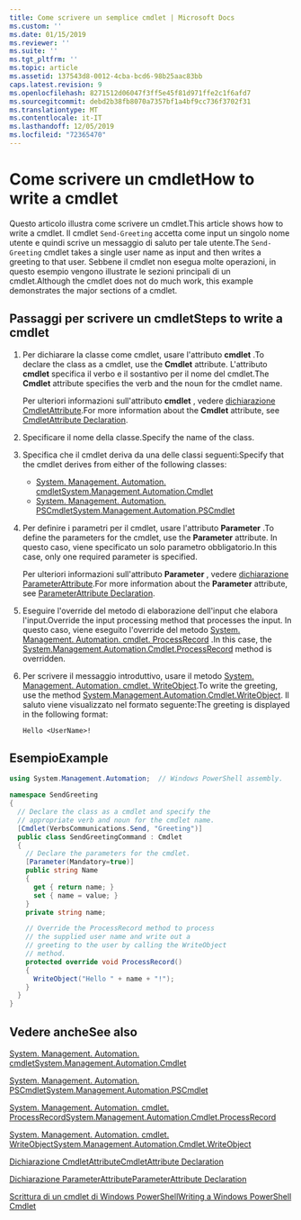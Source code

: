 ```yaml
---
title: Come scrivere un semplice cmdlet | Microsoft Docs
ms.custom: ''
ms.date: 01/15/2019
ms.reviewer: ''
ms.suite: ''
ms.tgt_pltfrm: ''
ms.topic: article
ms.assetid: 137543d8-0012-4cba-bcd6-98b25aac83bb
caps.latest.revision: 9
ms.openlocfilehash: 8271512d06047f3ff5e45f81d971ffe2c1f6afd7
ms.sourcegitcommit: debd2b38fb8070a7357bf1a4bf9cc736f3702f31
ms.translationtype: MT
ms.contentlocale: it-IT
ms.lasthandoff: 12/05/2019
ms.locfileid: "72365470"
---
```

# <a name="how-to-write-a-cmdlet"></a><span data-ttu-id="a23d2-102">Come scrivere un cmdlet</span><span class="sxs-lookup"><span data-stu-id="a23d2-102">How to write a cmdlet</span></span>

<span data-ttu-id="a23d2-103">Questo articolo illustra come scrivere un cmdlet.</span><span class="sxs-lookup"><span data-stu-id="a23d2-103">This article shows how to write a cmdlet.</span></span> <span data-ttu-id="a23d2-104">Il cmdlet `Send-Greeting` accetta come input un singolo nome utente e quindi scrive un messaggio di saluto per tale utente.</span><span class="sxs-lookup"><span data-stu-id="a23d2-104">The `Send-Greeting` cmdlet takes a single user name as input and then writes a greeting to that user.</span></span> <span data-ttu-id="a23d2-105">Sebbene il cmdlet non esegua molte operazioni, in questo esempio vengono illustrate le sezioni principali di un cmdlet.</span><span class="sxs-lookup"><span data-stu-id="a23d2-105">Although the cmdlet does not do much work, this example demonstrates the major sections of a cmdlet.</span></span>

## <a name="steps-to-write-a-cmdlet"></a><span data-ttu-id="a23d2-106">Passaggi per scrivere un cmdlet</span><span class="sxs-lookup"><span data-stu-id="a23d2-106">Steps to write a cmdlet</span></span>

1. <span data-ttu-id="a23d2-107">Per dichiarare la classe come cmdlet, usare l'attributo **cmdlet** .</span><span class="sxs-lookup"><span data-stu-id="a23d2-107">To declare the class as a cmdlet, use the **Cmdlet** attribute.</span></span> <span data-ttu-id="a23d2-108">L'attributo **cmdlet** specifica il verbo e il sostantivo per il nome del cmdlet.</span><span class="sxs-lookup"><span data-stu-id="a23d2-108">The **Cmdlet** attribute specifies the verb and the noun for the cmdlet name.</span></span>

   <span data-ttu-id="a23d2-109">Per ulteriori informazioni sull'attributo **cmdlet** , vedere [dichiarazione CmdletAttribute](cmdlet-attribute-declaration.md).</span><span class="sxs-lookup"><span data-stu-id="a23d2-109">For more information about the **Cmdlet** attribute, see [CmdletAttribute Declaration](cmdlet-attribute-declaration.md).</span></span>

2. <span data-ttu-id="a23d2-110">Specificare il nome della classe.</span><span class="sxs-lookup"><span data-stu-id="a23d2-110">Specify the name of the class.</span></span>

3. <span data-ttu-id="a23d2-111">Specifica che il cmdlet deriva da una delle classi seguenti:</span><span class="sxs-lookup"><span data-stu-id="a23d2-111">Specify that the cmdlet derives from either of the following classes:</span></span>

   * [<span data-ttu-id="a23d2-112">System. Management. Automation. cmdlet</span><span class="sxs-lookup"><span data-stu-id="a23d2-112">System.Management.Automation.Cmdlet</span></span>](/dotnet/api/System.Management.Automation.Cmdlet)
   * [<span data-ttu-id="a23d2-113">System. Management. Automation. PSCmdlet</span><span class="sxs-lookup"><span data-stu-id="a23d2-113">System.Management.Automation.PSCmdlet</span></span>](/dotnet/api/System.Management.Automation.PSCmdlet)

4. <span data-ttu-id="a23d2-114">Per definire i parametri per il cmdlet, usare l'attributo **Parameter** .</span><span class="sxs-lookup"><span data-stu-id="a23d2-114">To define the parameters for the cmdlet, use the **Parameter** attribute.</span></span> <span data-ttu-id="a23d2-115">In questo caso, viene specificato un solo parametro obbligatorio.</span><span class="sxs-lookup"><span data-stu-id="a23d2-115">In this case, only one required parameter is specified.</span></span>

   <span data-ttu-id="a23d2-116">Per ulteriori informazioni sull'attributo **Parameter** , vedere [dichiarazione ParameterAttribute](parameter-attribute-declaration.md).</span><span class="sxs-lookup"><span data-stu-id="a23d2-116">For more information about the **Parameter** attribute, see [ParameterAttribute Declaration](parameter-attribute-declaration.md).</span></span>

5. <span data-ttu-id="a23d2-117">Eseguire l'override del metodo di elaborazione dell'input che elabora l'input.</span><span class="sxs-lookup"><span data-stu-id="a23d2-117">Override the input processing method that processes the input.</span></span> <span data-ttu-id="a23d2-118">In questo caso, viene eseguito l'override del metodo [System. Management. Automation. cmdlet. ProcessRecord](/dotnet/api/System.Management.Automation.Cmdlet.ProcessRecord) .</span><span class="sxs-lookup"><span data-stu-id="a23d2-118">In this case, the [System.Management.Automation.Cmdlet.ProcessRecord](/dotnet/api/System.Management.Automation.Cmdlet.ProcessRecord) method is overridden.</span></span>

6. <span data-ttu-id="a23d2-119">Per scrivere il messaggio introduttivo, usare il metodo [System. Management. Automation. cmdlet. WriteObject](/dotnet/api/System.Management.Automation.Cmdlet.WriteObject).</span><span class="sxs-lookup"><span data-stu-id="a23d2-119">To write the greeting, use the method [System.Management.Automation.Cmdlet.WriteObject](/dotnet/api/System.Management.Automation.Cmdlet.WriteObject).</span></span>
   <span data-ttu-id="a23d2-120">Il saluto viene visualizzato nel formato seguente:</span><span class="sxs-lookup"><span data-stu-id="a23d2-120">The greeting is displayed in the following format:</span></span>

   ```Output
   Hello <UserName>!
   ```

## <a name="example"></a><span data-ttu-id="a23d2-121">Esempio</span><span class="sxs-lookup"><span data-stu-id="a23d2-121">Example</span></span>

```csharp
using System.Management.Automation;  // Windows PowerShell assembly.

namespace SendGreeting
{
  // Declare the class as a cmdlet and specify the
  // appropriate verb and noun for the cmdlet name.
  [Cmdlet(VerbsCommunications.Send, "Greeting")]
  public class SendGreetingCommand : Cmdlet
  {
    // Declare the parameters for the cmdlet.
    [Parameter(Mandatory=true)]
    public string Name
    {
      get { return name; }
      set { name = value; }
    }
    private string name;

    // Override the ProcessRecord method to process
    // the supplied user name and write out a
    // greeting to the user by calling the WriteObject
    // method.
    protected override void ProcessRecord()
    {
      WriteObject("Hello " + name + "!");
    }
  }
}
```

## <a name="see-also"></a><span data-ttu-id="a23d2-122">Vedere anche</span><span class="sxs-lookup"><span data-stu-id="a23d2-122">See also</span></span>

[<span data-ttu-id="a23d2-123">System. Management. Automation. cmdlet</span><span class="sxs-lookup"><span data-stu-id="a23d2-123">System.Management.Automation.Cmdlet</span></span>](/dotnet/api/System.Management.Automation.Cmdlet)

[<span data-ttu-id="a23d2-124">System. Management. Automation. PSCmdlet</span><span class="sxs-lookup"><span data-stu-id="a23d2-124">System.Management.Automation.PSCmdlet</span></span>](/dotnet/api/System.Management.Automation.PSCmdlet)

[<span data-ttu-id="a23d2-125">System. Management. Automation. cmdlet. ProcessRecord</span><span class="sxs-lookup"><span data-stu-id="a23d2-125">System.Management.Automation.Cmdlet.ProcessRecord</span></span>](/dotnet/api/System.Management.Automation.Cmdlet.ProcessRecord)

[<span data-ttu-id="a23d2-126">System. Management. Automation. cmdlet. WriteObject</span><span class="sxs-lookup"><span data-stu-id="a23d2-126">System.Management.Automation.Cmdlet.WriteObject</span></span>](/dotnet/api/System.Management.Automation.Cmdlet.WriteObject)

[<span data-ttu-id="a23d2-127">Dichiarazione CmdletAttribute</span><span class="sxs-lookup"><span data-stu-id="a23d2-127">CmdletAttribute Declaration</span></span>](cmdlet-attribute-declaration.md)

[<span data-ttu-id="a23d2-128">Dichiarazione ParameterAttribute</span><span class="sxs-lookup"><span data-stu-id="a23d2-128">ParameterAttribute Declaration</span></span>](parameter-attribute-declaration.md)

[<span data-ttu-id="a23d2-129">Scrittura di un cmdlet di Windows PowerShell</span><span class="sxs-lookup"><span data-stu-id="a23d2-129">Writing a Windows PowerShell Cmdlet</span></span>](writing-a-windows-powershell-cmdlet.md)